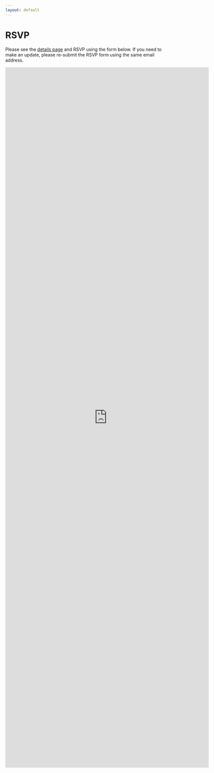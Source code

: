 ```yaml
---
layout: default
---
```


# RSVP

Please see the [details page](/details) and RSVP using the form below. If you need to make an update, please re-submit the RSVP form using the same email address.

<iframe src="https://docs.google.com/forms/d/e/1FAIpQLSca1uUNVQirmXpFOHJrRxxQz2Etxig1abiex4E2D3xdJF5CFg/viewform?embedded=true" width="640" height="2202" frameborder="0" marginheight="0" marginwidth="0">Loading...</iframe>
